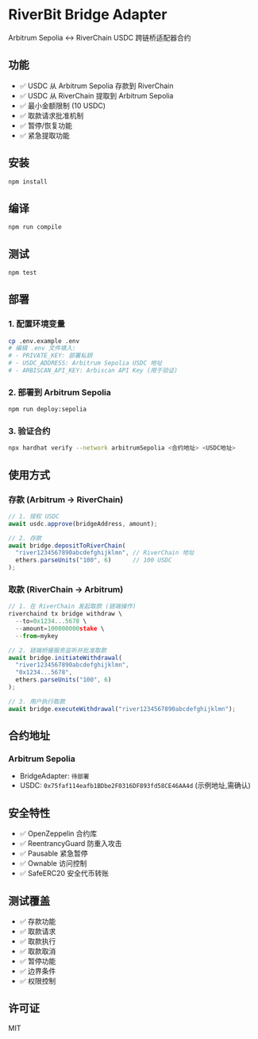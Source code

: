 # RiverBit Bridge Adapter

Arbitrum Sepolia <-> RiverChain USDC 跨链桥适配器合约

## 功能

- ✅ USDC 从 Arbitrum Sepolia 存款到 RiverChain
- ✅ USDC 从 RiverChain 提取到 Arbitrum Sepolia
- ✅ 最小金额限制 (10 USDC)
- ✅ 取款请求批准机制
- ✅ 暂停/恢复功能
- ✅ 紧急提取功能

## 安装

```bash
npm install
```

## 编译

```bash
npm run compile
```

## 测试

```bash
npm test
```

## 部署

### 1. 配置环境变量

```bash
cp .env.example .env
# 编辑 .env 文件填入:
# - PRIVATE_KEY: 部署私钥
# - USDC_ADDRESS: Arbitrum Sepolia USDC 地址
# - ARBISCAN_API_KEY: Arbiscan API Key (用于验证)
```

### 2. 部署到 Arbitrum Sepolia

```bash
npm run deploy:sepolia
```

### 3. 验证合约

```bash
npx hardhat verify --network arbitrumSepolia <合约地址> <USDC地址>
```

## 使用方式

### 存款 (Arbitrum → RiverChain)

```javascript
// 1. 授权 USDC
await usdc.approve(bridgeAddress, amount);

// 2. 存款
await bridge.depositToRiverChain(
  "river1234567890abcdefghijklmn", // RiverChain 地址
  ethers.parseUnits("100", 6)      // 100 USDC
);
```

### 取款 (RiverChain → Arbitrum)

```javascript
// 1. 在 RiverChain 发起取款 (链端操作)
riverchaind tx bridge withdraw \
  --to=0x1234...5678 \
  --amount=100000000stake \
  --from=mykey

// 2. 链端桥接服务监听并批准取款
await bridge.initiateWithdrawal(
  "river1234567890abcdefghijklmn",
  "0x1234...5678",
  ethers.parseUnits("100", 6)
);

// 3. 用户执行取款
await bridge.executeWithdrawal("river1234567890abcdefghijklmn");
```

## 合约地址

### Arbitrum Sepolia
- BridgeAdapter: `待部署`
- USDC: `0x75faf114eafb1BDbe2F0316DF893fd58CE46AA4d` (示例地址,需确认)

## 安全特性

- ✅ OpenZeppelin 合约库
- ✅ ReentrancyGuard 防重入攻击
- ✅ Pausable 紧急暂停
- ✅ Ownable 访问控制
- ✅ SafeERC20 安全代币转账

## 测试覆盖

- ✅ 存款功能
- ✅ 取款请求
- ✅ 取款执行
- ✅ 取款取消
- ✅ 暂停功能
- ✅ 边界条件
- ✅ 权限控制

## 许可证

MIT
